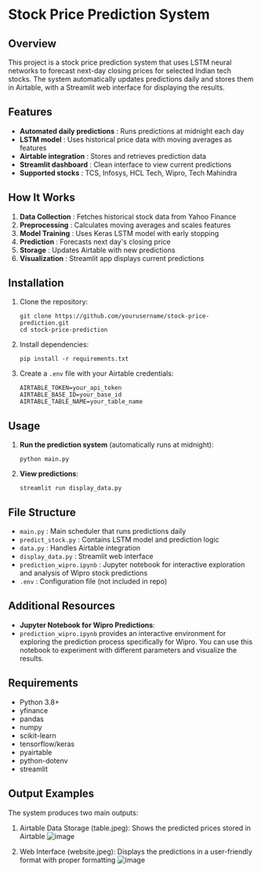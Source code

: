 # Stock Price Prediction System

## Overview
This project is a stock price prediction system that uses LSTM neural networks to forecast next-day closing prices for selected Indian tech stocks. The system automatically updates predictions daily and stores them in Airtable, with a Streamlit web interface for displaying the results.

## Features
- **Automated daily predictions** : Runs predictions at midnight each day
- **LSTM model** : Uses historical price data with moving averages as features
- **Airtable integration** : Stores and retrieves prediction data
- **Streamlit dashboard** : Clean interface to view current predictions
- **Supported stocks** : TCS, Infosys, HCL Tech, Wipro, Tech Mahindra

## How It Works
1. **Data Collection** : Fetches historical stock data from Yahoo Finance
2. **Preprocessing** : Calculates moving averages and scales features
3. **Model Training** : Uses Keras LSTM model with early stopping
4. **Prediction** : Forecasts next day's closing price
5. **Storage** : Updates Airtable with new predictions
6. **Visualization** : Streamlit app displays current predictions

## Installation
1. Clone the repository:
   
   ```
   git clone https://github.com/yourusername/stock-price-prediction.git
   cd stock-price-prediction
   ```
   
2. Install dependencies:
   
   ```
   pip install -r requirements.txt
   ```
   
3. Create a `.env` file with your Airtable credentials:
   
   ```
   AIRTABLE_TOKEN=your_api_token
   AIRTABLE_BASE_ID=your_base_id
   AIRTABLE_TABLE_NAME=your_table_name
   ```

## Usage
1. **Run the prediction system** (automatically runs at midnight):

   ```
   python main.py
   ```
   
2. **View predictions**:

   ```
   streamlit run display_data.py
   ```

## File Structure
- `main.py` : Main scheduler that runs predictions daily
- `predict_stock.py` : Contains LSTM model and prediction logic
- `data.py` : Handles Airtable integration
- `display_data.py` : Streamlit web interface
- `prediction_wipro.ipynb` : Jupyter notebook for interactive exploration and analysis of Wipro stock predictions
- `.env` : Configuration file (not included in repo)

## Additional Resources
- **Jupyter Notebook for Wipro Predictions**:
- `prediction_wipro.ipynb` provides an interactive environment for exploring the prediction process specifically for Wipro. You can use this notebook to experiment with different parameters and visualize the results.

## Requirements
- Python 3.8+
- yfinance
- pandas
- numpy
- scikit-learn
- tensorflow/keras
- pyairtable
- python-dotenv
- streamlit

## Output Examples
The system produces two main outputs:
1. Airtable Data Storage (table.jpeg): Shows the predicted prices stored in Airtable
![image](https://github.com/user-attachments/assets/7c306d90-8b0e-485e-973f-d284424b1bef)

2. Web Interface (website.jpeg): Displays the predictions in a user-friendly format with proper formatting
![image](https://github.com/user-attachments/assets/3908177d-9a88-4737-b8ec-a1836cc66b9d)

